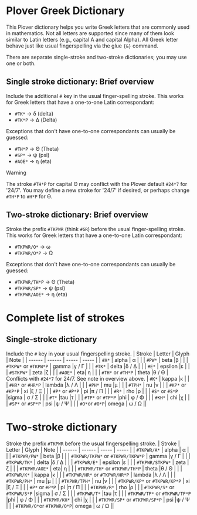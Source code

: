 # Plover Greek Dictionary
This Plover dictionary helps you write Greek letters that are commonly used in mathematics. Not all letters are supported since many of them look similar to Latin letters (e.g., capital A and capital Alpha). All Greek letter behave just like usual fingerspelling via the glue `{&}` command.

There are separate single-stroke and two-stroke dictionaries; you may use one or both.

## Single stroke dictionary: Brief overview 
Include the additional `#` key in the usual finger-spelling stroke. This works for Greek letters that have a one-to-one Latin correspondant:
  * `#TK*` → δ (delta)
  * `#TK*P` → Δ (Delta)

Exceptions that don't have one-to-one correspondants can usually be guessed:
 * `#TH*P` → Θ (Theta)
 * `#SP*` → ψ   (psi)
 * `#AOE*` → η (eta)

> [!WARNING] 
> The stroke `#TH*P` for capital Θ may conflict with the Plover default `#24*7` for '24/7'. You may define a new stroke for '24/7' if desired, or perhaps change `#TH*P` to `#H*P` for Θ.

## Two-stroke dictionary: Brief overview
Stroke the prefix `#TKPWR` (think `#GR`) before the usual finger-spelling stroke. This works for Greek letters that have a one-to-one Latin correspondant:

   * `#TKPWR/O*` → ω 
   * `#TKPWR/O*P` → Ω

Exceptions that don't have one-to-one correspondants can usually be guessed:
 * `#TKPWR/TH*P` → Θ (Theta)
 * `#TKPWR/SP*` → ψ   (psi)
 * `#TKPWR/AOE*` → η (eta)

# Complete list of strokes
## Single-stroke dictionary
Include the `#` key in your usual fingerspelling stroke.
 | Stroke | Letter | Glyph | Note |
 | ------ | ------ | ----- | ----- |
 | `#A*`  | alpha  | α | |
 | `#PW*` | beta |β | |
 | `#TKPW*` or `#TKPW*P` | gamma |γ / Γ  | |
 | `#TK*` | delta |δ / Δ | |
 | `#E*` | epsilon |ε | |
 | `#STKPW*` | zeta |ζ   | |
 | `#AOE*` | eta| η | |
 | `#TH*` or `#TH*P`  | theta |θ / Θ | Conflicts with `#24*7` for 24/7. See note in overview above.
 | `#K*` | kappa |κ |  |
 | `#HR*` or `#HR*P` | lambda |λ / Λ | |
 | `#PH*` | mu |μ | |
 | `#TPH*` | nu |ν | |
 | `#KP*` or `#KP*P` | xi |ξ / Ξ | |
 | `#P*` or `#P*P` | pi |π / Π | |
 | `#R*` | rho |ρ | |
 | `#S*` or `#S*P`  |sigma | σ / Σ  | |
 | `#T*` |tau |τ | |
 | `#TP*` or `#TP*P` |phi | φ / Φ | |
 | `#KH*` | chi |χ | |
 | `#SP*` or `#SP*P` | psi |ψ / Ψ | |
 | `#O*`or `#O*P`| omega | ω / Ω ||
# Two-stroke dictionary
Stroke the prefix `#TKPWR` before the usual fingerspelling stroke.
 | Stroke | Letter | Glyph | Note |
 | ------ | ------ | ----- | ----- |
 | `#TKPWR/A*`  | alpha  | α | |
 | `#TKPWR/PW*` | beta |β | |
 | `#TKPWR/TKPW*` or `#TKPWR/TKPW*P` | gamma |γ / Γ  | |
 | `#TKPWR/TK*` | delta |δ / Δ | |
 | `#TKPWR/E*` | epsilon |ε | |
 | `#TKPWR/STKPW*` | zeta |ζ   | |
 | `#TKPWR/AOE*` | eta| η | |
 | `#TKPWR/TH*` or `#TKPWR/TH*P`  | theta |θ / Θ | |
 | `#TKPWR/K*` | kappa |κ |  |
 | `#TKPWR/HR*` or `#TKPWR/HR*P` | lambda |λ / Λ | |
 | `#TKPWR/PH*` | mu |μ | |
 | `#TKPWR/TPH*` | nu |ν | |
 | `#TKPWR/KP*` or `#TKPWR/KP*P` | xi |ξ / Ξ | |
 | `#P*` or `#P*P` | pi |π / Π | |
 | `#TKPWR/R*` | rho |ρ | |
 | `#TKPWR/S*` or `#TKPWR/S*P` |sigma | σ / Σ  | |
 | `#TKPWR/T*` |tau |τ | |
 | `#TKPWR/TP*` or `#TKPWR/TP*P` |phi | φ / Φ | |
 | `#TKPWR/KH*` | chi |χ | |
 | `#TKPWR/SP*` or `#TKPWR/SP*P` | psi |ψ / Ψ | |
 | `#TKPWR/O*`or `#TKPWR/O*P`| omega | ω / Ω ||
